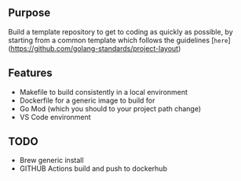 ## Purpose

Build a template repository to get to coding as quickly as possible, by starting from a common template which follows the guidelines [`here`] (https://github.com/golang-standards/project-layout)

## Features
* Makefile to build consistently in a local environment
* Dockerfile for a generic image to build for
* Go Mod (which you should to your project path change)
* VS Code environment

## TODO
* Brew generic install
* GITHUB Actions build and push to dockerhub